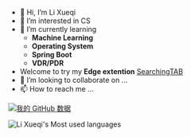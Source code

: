 - 👋 Hi, I’m Li Xueqi
- 👀 I’m interested in CS
- 🌱 I’m currently learning 
  - **Machine Learning**
  - **Operating System**
  - **Spring Boot**
  - **VDR/PDR**
- Welcome to try my **Edge extention** [SearchingTAB](https://microsoftedge.microsoft.com/addons/detail/searchingtab/hhfjkhkaehbignlgnngiigjdjejagono)
- 💞️ I’m looking to collaborate on ...
- 📫 How to reach me ...

[![我的 GitHub 数据](https://github-readme-stats.vercel.app/api?username=xueqili02)]()

![Li Xueqi's Most used languages](https://github-readme-stats.vercel.app/api/top-langs/?username=xueqili02&layout=compact&hide_border=true&langs_count=10)

<!---
xueqili02/xueqili02 is a ✨ special ✨ repository because its `README.md` (this file) appears on your GitHub profile.
You can click the Preview link to take a look at your changes.
--->
